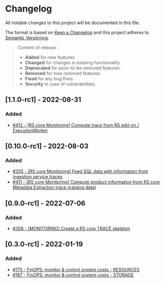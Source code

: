 # Changelog
All notable changes to this project will be documented in this file.

The format is based on [Keep a Changelog](https://keepachangelog.com/en/1.0.0/) and this project adheres to [Semantic Versioning](https://semver.org/spec/v2.0.0.html).

> Content of release :
> - **Added** for new features.
> - **Changed** for changes in existing functionality.
> - **Deprecated** for soon-to-be removed features.
> - **Removed** for now removed features.
> - **Fixed** for any bug fixes.
> - **Security** in case of vulnerabilities.

## [1.1.0-rc1] - 2022-08-31
### Added
- [#412 - [RS core Monitoring] Compute trace from RS add-on / ExecutionWorker](https://github.com/COPRS/rs-issues/issues/412)

## [0.10.0-rc1] - 2022-08-03
### Added
- [#355 - [RS core Monitoring] Feed SQL data with information from ingestion service traces](https://github.com/COPRS/rs-issues/issues/355)
- [#411 - [RS core Monitoring] Compute product information from RS core Metadata Extraction trace (catalog data)](https://github.com/COPRS/rs-issues/issues/411)

## [0.9.0-rc1] - 2022-07-06
### Added
- [#358 - [MONITORING] Create a RS core TRACE skeleton](https://github.com/COPRS/rs-issues/issues/358)

## [0.3.0-rc1] - 2022-01-19
### Added
- [#175 - FinOPS: monitor & control system costs - RESOURCES](https://github.com/COPRS/rs-issues/issues/175)
- [#187 - FinOPS: monitor & control system costs - STORAGE](https://github.com/COPRS/rs-issues/issues/187)
